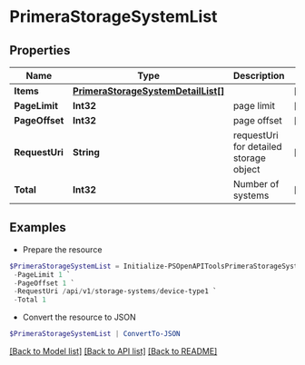 # PrimeraStorageSystemList
## Properties

Name | Type | Description | Notes
------------ | ------------- | ------------- | -------------
**Items** | [**PrimeraStorageSystemDetailList[]**](PrimeraStorageSystemDetailList.md) |  | [optional] 
**PageLimit** | **Int32** | page limit | [optional] 
**PageOffset** | **Int32** | page offset | [optional] 
**RequestUri** | **String** | requestUri for detailed storage object | [optional] 
**Total** | **Int32** | Number of systems | [optional] 

## Examples

- Prepare the resource
```powershell
$PrimeraStorageSystemList = Initialize-PSOpenAPIToolsPrimeraStorageSystemList  -Items null `
 -PageLimit 1 `
 -PageOffset 1 `
 -RequestUri /api/v1/storage-systems/device-type1 `
 -Total 1
```

- Convert the resource to JSON
```powershell
$PrimeraStorageSystemList | ConvertTo-JSON
```

[[Back to Model list]](../README.md#documentation-for-models) [[Back to API list]](../README.md#documentation-for-api-endpoints) [[Back to README]](../README.md)

